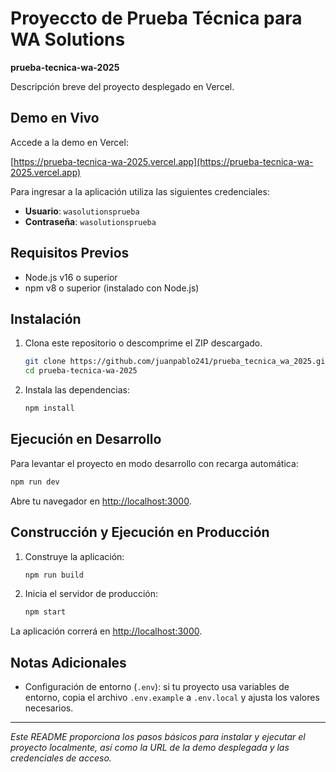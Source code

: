 # Proyeccto de Prueba Técnica para WA Solutions

**prueba-tecnica-wa-2025**

Descripción breve del proyecto desplegado en Vercel.

## Demo en Vivo

Accede a la demo en Vercel:

[https://prueba-tecnica-wa-2025.vercel.app](https://prueba-tecnica-wa-2025.vercel.app)

Para ingresar a la aplicación utiliza las siguientes credenciales:

- **Usuario**: `wasolutionsprueba`
- **Contraseña**: `wasolutionsprueba`

## Requisitos Previos

- Node.js v16 o superior
- npm v8 o superior (instalado con Node.js)

## Instalación

1. Clona este repositorio o descomprime el ZIP descargado.

   ```bash
   git clone https://github.com/juanpablo241/prueba_tecnica_wa_2025.git
   cd prueba-tecnica-wa-2025
   ```

2. Instala las dependencias:
   ```bash
   npm install
   ```

## Ejecución en Desarrollo

Para levantar el proyecto en modo desarrollo con recarga automática:

```bash
npm run dev
```

Abre tu navegador en [http://localhost:3000](http://localhost:3000).

## Construcción y Ejecución en Producción

1. Construye la aplicación:

   ```bash
   npm run build
   ```

2. Inicia el servidor de producción:
   ```bash
   npm start
   ```

La aplicación correrá en [http://localhost:3000](http://localhost:3000).

## Notas Adicionales

- Configuración de entorno (`.env`): si tu proyecto usa variables de entorno, copia el archivo `.env.example` a `.env.local` y ajusta los valores necesarios.

---

_Este README proporciona los pasos básicos para instalar y ejecutar el proyecto localmente, así como la URL de la demo desplegada y las credenciales de acceso._
